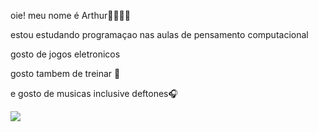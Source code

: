 oie! meu nome é Arthur🧑‍🍳🥚😎

estou estudando programaçao nas aulas de pensamento computacional

gosto de jogos eletronicos 

gosto tambem de treinar 💪

e gosto de musicas inclusive deftones🎧 

![](https://media4.giphy.com/media/v1.Y2lkPTc5MGI3NjExc3VhbmQzZDg1N2x0Yzh0Ym9vaXVsMzZ0ZXYzYTc0bXBzZW5xZzJkaiZlcD12MV9naWZzX3NlYXJjaCZjdD1n/q7uGy1gp0Af6g/200.webp)
